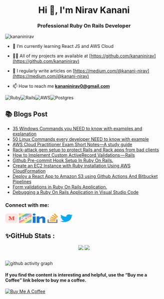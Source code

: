 <h1 align="center">Hi 👋, I'm Nirav Kanani</h1>
<h3 align="center">Professional Ruby On Rails Developer</h3>

<p align="left"> <img src="https://komarev.com/ghpvc/?username=kananinirav&label=Profile%20views&color=0e75b6&style=flat" alt="kananinirav" /> </p>

- 🌱 I’m currently learning React JS and AWS Cloud

- 👨‍💻 All of my projects are available at [https://github.com/kananinirav](https://github.com/kananinirav)

- 📝 I regularly write articles on [https://medium.com/@kanani-nirav](https://medium.com/@kanani-nirav)

- 📫 How to reach me **kananinirav0@gmail.com**

<p><img align="left" src="https://img.shields.io/badge/ruby-%23CC342D.svg?style=for-the-badge&logo=ruby&logoColor=white" alt="Ruby" /></p>

<p><img align="left" src="https://img.shields.io/badge/rails-%23CC0000.svg?style=for-the-badge&logo=ruby-on-rails&logoColor=white" alt="Rails" /></p>

<p><img align="left" src="https://img.shields.io/badge/AWS-%23FF9900.svg?style=for-the-badge&logo=amazon-aws&logoColor=white" alt="AWS" /></p>

<p><img src="https://img.shields.io/badge/postgres-%23316192.svg?style=for-the-badge&logo=postgresql&logoColor=white" alt="Postgres" /></p>

## 📚 Blogs Post
<!-- BLOG-POST-LIST:START -->
- [35 Windows Commands you NEED to know with examples and explanation](https://medium.com/@kanani-nirav/35-windows-commands-you-need-to-know-with-examples-and-explanation-d4bedb3c3508?source=rss-9ad7dce5400b------2)
- [50 Linux Commands every developer NEED to know with example](https://blog.devgenius.io/50-linux-commands-every-developer-need-to-know-with-example-891828f1b0d0?source=rss-9ad7dce5400b------2)
- [AWS Cloud Practitioner Exam Short Notes—A study guide](https://medium.com/@kanani-nirav/aws-cloud-practitioner-exam-short-notes-a-study-guide-b8dcbebb292e?source=rss-9ad7dce5400b------2)
- [Rack-attack gem setup to protect Rails and Rack apps from bad clients](https://medium.com/@kanani-nirav/rack-attack-gem-setup-to-protect-rails-and-rack-apps-from-bad-clients-66ad8b667c5e?source=rss-9ad7dce5400b------2)
- [How to Implement Custom ActiveRecord Validations — Rails](https://medium.com/@kanani-nirav/how-to-implement-custom-activerecord-validations-rails-485ff2695731?source=rss-9ad7dce5400b------2)
- [Github Pre-commit Hook Setup In Ruby On Rails.](https://medium.com/@kanani-nirav/github-pre-commit-hook-setup-in-ruby-on-rails-2aa65f6b328b?source=rss-9ad7dce5400b------2)
- [Create an EC2 Instance with Ruby installation Using AWS CloudFormation](https://blog.devgenius.io/create-an-ec2-instance-with-ruby-installation-using-aws-cloudformation-abc5aa8da0c8?source=rss-9ad7dce5400b------2)
- [Deploy a React App to Amazon S3 using Github Actions And Bitbucket Pipelines](https://blog.devgenius.io/deploy-a-react-app-to-amazon-s3-using-github-actions-and-bitbucket-pipelines-74791ae10a7c?source=rss-9ad7dce5400b------2)
- [Form validations in Ruby On Rails Application.](https://medium.com/@kanani-nirav/form-validations-in-ruby-on-rails-application-6c06d1b02339?source=rss-9ad7dce5400b------2)
- [Debugging a Ruby On Rails Application in Visual Studio Code](https://medium.com/@kanani-nirav/debugging-a-ruby-on-rails-application-in-visual-studio-code-b99ce8140ee7?source=rss-9ad7dce5400b------2)
<!-- BLOG-POST-LIST:END -->

<h3 align="left">Connect with me:</h3>
<p align="left">
<a href="https://medium.com/@kanani-nirav" target="blank"><img align="center" src="./icons/medium.svg" alt="@kanani-nirav" height="30" width="40" /></a>
<a href="https://dev.to/kanani_nirav" target="blank"><img align="center" src="./icons/devto.svg" alt="kanani_nirav" height="30" width="40" /></a>
<a href="https://linkedin.com/in/nirav-kanani" target="blank"><img align="center" src="./icons/linked-in-alt.svg" alt="nirav-kanani" height="30" width="40" /></a>
<a href="https://stackoverflow.com/users/12288988/nirav-kanani" target="blank"><img align="center" src="./icons/stack-overflow.svg" alt="nirav-kanani" height="30" width="40" /></a>
<a href="https://twitter.com/kananinirav1" target="blank"><img align="center" src="./icons/twitter.svg" alt="kananinirav1" height="30" width="40" /></a>
</p>

## ✨GitHub Stats  : 
<div align="center">
  <img width="48%" src="https://github-readme-stats.vercel.app/api?username=kananinirav&show_icons=true&theme=tokyonight" />
  <img width="48%" src="https://github-readme-streak-stats.herokuapp.com/?user=kananinirav&theme=tokyonight" />
</div>

<br/>

![github activity graph](https://github-readme-activity-graph.cyclic.app/graph?username=kananinirav&theme=nord)

#### If you find the content is interesting and helpful, use the “Buy me a Coffee” link below to buy me a coffee.
<a href="https://www.buymeacoffee.com/kananinirav" target="_blank"><img src="https://cdn.buymeacoffee.com/buttons/default-orange.png" alt="Buy Me A Coffee" height="41" width="174"></a>
